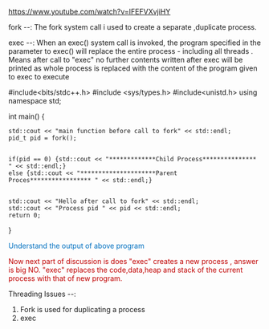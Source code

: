 
https://www.youtube.com/watch?v=IFEFVXvjiHY

fork --: The fork system call i used to create a separate ,duplicate process.

exec --: When an exec() system call is invoked, the program specified in the parameter to exec() will replace the entire process - including all threads . Means after call to "exec" no further contents written after exec will be printed as whole process is replaced with the content of the  program given to exec to execute

#include<bits/stdc++.h>
#include <sys/types.h>
#include<unistd.h>
using namespace std;


int main()
{

	std::cout << "main function before call to fork" << std::endl;
	pid_t pid = fork();
	
	
	if(pid == 0) {std::cout << "*************Child Process*************** " << std::endl;}
	else {std::cout << "*********************Parent Proces***************** " << std::endl;}
	  
	
	std::cout << "Hello after call to fork" << std::endl;
	std::cout << "Process pid " << pid << std::endl;
	return 0;

}


<span style="color:rgb(0, 112, 192)">Understand the output of above program </span>


<span style="color:rgb(192, 0, 0)">
Now next part of discussion is does "exec" creates a new process ,  answer is big NO.
"exec" replaces the code,data,heap and stack of the current process with that of new program.
</span>



Threading Issues --: 

1. Fork is used for duplicating a process 
2. exec 